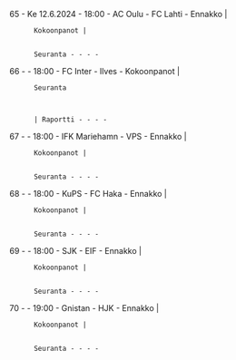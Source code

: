 65 - Ke 12.6.2024 - 18:00 - AC Oulu - FC Lahti - Ennakko |
        
        
          Kokoonpanot |
        
        
          Seuranta - - - -
66 -  - 18:00 - FC Inter - Ilves - Kokoonpanot |
        
        
          Seuranta
        
        
        
          | Raportti - - - -
67 -  - 18:00 - IFK Mariehamn - VPS - Ennakko |
        
        
          Kokoonpanot |
        
        
          Seuranta - - - -
68 -  - 18:00 - KuPS - FC Haka - Ennakko |
        
        
          Kokoonpanot |
        
        
          Seuranta - - - -
69 -  - 18:00 - SJK - EIF - Ennakko |
        
        
          Kokoonpanot |
        
        
          Seuranta - - - -
70 -  - 19:00 - Gnistan - HJK - Ennakko |
        
        
          Kokoonpanot |
        
        
          Seuranta - - - -

